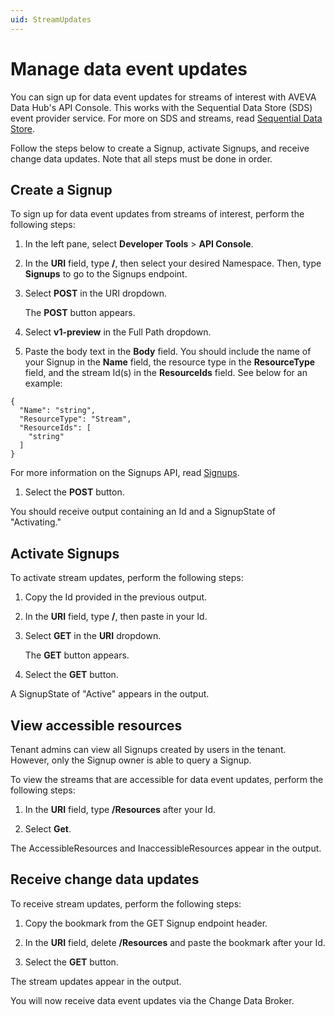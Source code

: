 ```yaml
---
uid: StreamUpdates
---
```


# Manage data event updates

You can sign up for data event updates for streams of interest with AVEVA Data Hub's API Console. This works with the Sequential Data Store (SDS) event provider service. For more on SDS and streams, read [Sequential Data Store](xref:lpstoredata).

Follow the steps below to create a Signup, activate Signups, and receive change data updates. Note that all steps must be done in order.

## Create a Signup

To sign up for data event updates from streams of interest, perform the following steps:

1. In the left pane, select **Developer Tools** > **API Console**.

1. In the **URI** field, type **/**, then select your desired Namespace. Then, type **Signups** to go to the Signups endpoint.

1. Select **POST** in the URI dropdown.

    The **POST** button appears.

1. Select **v1-preview** in the Full Path dropdown.

1. Paste the body text in the **Body** field. You should include the name of your Signup in the **Name** field, the resource type in the **ResourceType** field, and the stream Id(s) in the **ResourceIds** field. See below for an example:

```
{
  "Name": "string",
  "ResourceType": "Stream",
  "ResourceIds": [
    "string"
  ]
}
```

  For more information on the Signups API, read [Signups](xref:streaming-updates-signups).

1. Select the **POST** button.

  You should receive output containing an Id and a SignupState of "Activating."

## Activate Signups

To activate stream updates, perform the following steps:

1. Copy the Id provided in the previous output.

1. In the **URI** field, type **/**, then paste in your Id.

1. Select **GET** in the **URI** dropdown.

    The **GET** button appears.

1. Select the **GET** button.

  A SignupState of "Active" appears in the output.

## View accessible resources

Tenant admins can view all Signups created by users in the tenant. However, only the Signup owner is able to query a Signup.

To view the streams that are accessible for data event updates, perform the following steps:

1. In the **URI** field, type **/Resources** after your Id.

1. Select **Get**.

  The AccessibleResources and InaccessibleResources appear in the output.

## Receive change data updates

To receive stream updates, perform the following steps:

1. Copy the bookmark from the GET Signup endpoint header.

1. In the **URI** field, delete **/Resources** and paste the bookmark after your Id.

1. Select the **GET** button.

  The stream updates appear in the output.

You will now receive data event updates via the Change Data Broker.